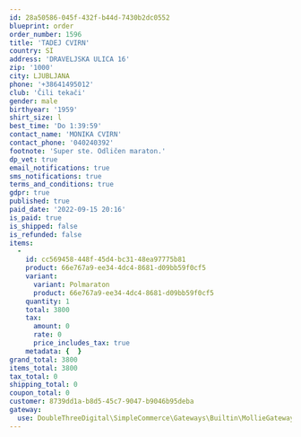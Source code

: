 ```yaml
---
id: 28a50586-045f-432f-b44d-7430b2dc0552
blueprint: order
order_number: 1596
title: 'TADEJ CVIRN'
country: SI
address: 'DRAVELJSKA ULICA 16'
zip: '1000'
city: LJUBLJANA
phone: '+38641495012'
club: 'Čili tekači'
gender: male
birthyear: '1959'
shirt_size: l
best_time: 'Do 1:39:59'
contact_name: 'MONIKA CVIRN'
contact_phone: '040240392'
footnote: 'Super ste. Odličen maraton.'
dp_vet: true
email_notifications: true
sms_notifications: true
terms_and_conditions: true
gdpr: true
published: true
paid_date: '2022-09-15 20:16'
is_paid: true
is_shipped: false
is_refunded: false
items:
  -
    id: cc569458-448f-45d4-bc31-48ea97775b81
    product: 66e767a9-ee34-4dc4-8681-d09bb59f0cf5
    variant:
      variant: Polmaraton
      product: 66e767a9-ee34-4dc4-8681-d09bb59f0cf5
    quantity: 1
    total: 3800
    tax:
      amount: 0
      rate: 0
      price_includes_tax: true
    metadata: {  }
grand_total: 3800
items_total: 3800
tax_total: 0
shipping_total: 0
coupon_total: 0
customer: 8739dd1a-b8d5-45c7-9047-b9046b95deba
gateway:
  use: DoubleThreeDigital\SimpleCommerce\Gateways\Builtin\MollieGateway
---
```

